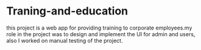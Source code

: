 # Traning-and-education
 this project is a web app for providing training to corporate employees.my role in the project was to design and implement the UI for admin and users, also I worked on manual testing of the project. 
